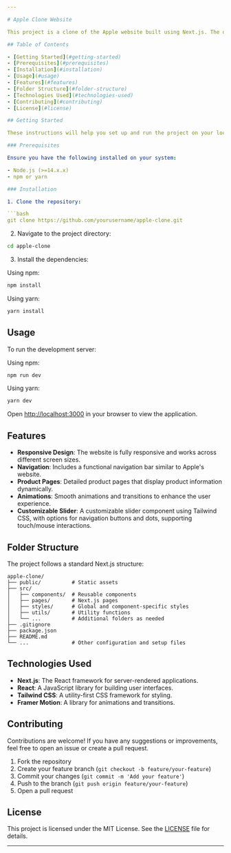 ```yaml
---

# Apple Clone Website

This project is a clone of the Apple website built using Next.js. The objective is to replicate the look and feel of the Apple website, focusing on its design and functionality.

## Table of Contents

- [Getting Started](#getting-started)
- [Prerequisites](#prerequisites)
- [Installation](#installation)
- [Usage](#usage)
- [Features](#features)
- [Folder Structure](#folder-structure)
- [Technologies Used](#technologies-used)
- [Contributing](#contributing)
- [License](#license)

## Getting Started

These instructions will help you set up and run the project on your local machine for development and testing purposes.

### Prerequisites

Ensure you have the following installed on your system:

- Node.js (>=14.x.x)
- npm or yarn

### Installation

1. Clone the repository:

```bash
git clone https://github.com/yourusername/apple-clone.git
```

2. Navigate to the project directory:

```bash
cd apple-clone
```

3. Install the dependencies:

Using npm:

```bash
npm install
```

Using yarn:

```bash
yarn install
```

## Usage

To run the development server:

Using npm:

```bash
npm run dev
```

Using yarn:

```bash
yarn dev
```

Open [http://localhost:3000](http://localhost:3000) in your browser to view the application.

## Features

- **Responsive Design**: The website is fully responsive and works across different screen sizes.
- **Navigation**: Includes a functional navigation bar similar to Apple's website.
- **Product Pages**: Detailed product pages that display product information dynamically.
- **Animations**: Smooth animations and transitions to enhance the user experience.
- **Customizable Slider**: A customizable slider component using Tailwind CSS, with options for navigation buttons and dots, supporting touch/mouse interactions.

## Folder Structure

The project follows a standard Next.js structure:

```
apple-clone/
├── public/          # Static assets
├── src/
│   ├── components/  # Reusable components
│   ├── pages/       # Next.js pages
│   ├── styles/      # Global and component-specific styles
│   ├── utils/       # Utility functions
│   └── ...          # Additional folders as needed
├── .gitignore
├── package.json
├── README.md
└── ...              # Other configuration and setup files
```

## Technologies Used

- **Next.js**: The React framework for server-rendered applications.
- **React**: A JavaScript library for building user interfaces.
- **Tailwind CSS**: A utility-first CSS framework for styling.
- **Framer Motion**: A library for animations and transitions.

## Contributing

Contributions are welcome! If you have any suggestions or improvements, feel free to open an issue or create a pull request.

1. Fork the repository
2. Create your feature branch (`git checkout -b feature/your-feature`)
3. Commit your changes (`git commit -m 'Add your feature'`)
4. Push to the branch (`git push origin feature/your-feature`)
5. Open a pull request

## License

This project is licensed under the MIT License. See the [LICENSE](LICENSE) file for details.

---
```

